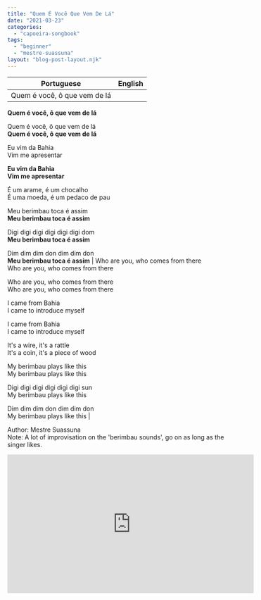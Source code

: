 ```yaml
---
title: "Quem É Você Que Vem De Lá"
date: "2021-03-23"
categories: 
  - "capoeira-songbook"
tags: 
  - "beginner"
  - "mestre-suassuna"
layout: "blog-post-layout.njk"
---
```


| Portuguese | English |
| --- | --- |
| Quem é você, ô que vem de lá  
**Quem é você, ô que vem de lá**  
  
Quem é você, ô que vem de lá  
**Quem é você, ô que vem de lá**  
  
Eu vim da Bahia  
Vim me apresentar  
  
**Eu vim da Bahia  
Vim me apresentar**  
  
É um arame, é um chocalho  
É uma moeda, é um pedaco de pau  
  
Meu berimbau toca é assim  
**Meu berimbau toca é assim**  
  
Digi digi digi digi digi digi dom  
**Meu berimbau toca é assim**  
  
Dim dim dim don dim dim don  
**Meu berimbau toca é assim** | Who are you, who comes from there  
Who are you, who comes from there  
  
Who are you, who comes from there  
Who are you, who comes from there  
  
I came from Bahia  
I came to introduce myself  
  
I came from Bahia  
I came to introduce myself  
  
It's a wire, it's a rattle  
It's a coin, it's a piece of wood  
  
My berimbau plays like this  
My berimbau plays like this  
  
Digi digi digi digi digi digi sun  
My berimbau plays like this  
  
Dim dim dim don dim dim don  
My berimbau plays like this |

<figcaption>

Author: Mestre Suassuna  
Note: A lot of improvisation on the 'berimbau sounds', go on as long as the singer likes.

</figcaption>

<iframe width="560" height="315" src="https://www.youtube.com/embed/u7jZeSDQ4TI" title="YouTube video player" frameborder="0" allow="accelerometer; autoplay; clipboard-write; encrypted-media; gyroscope; picture-in-picture" allowfullscreen></iframe>
